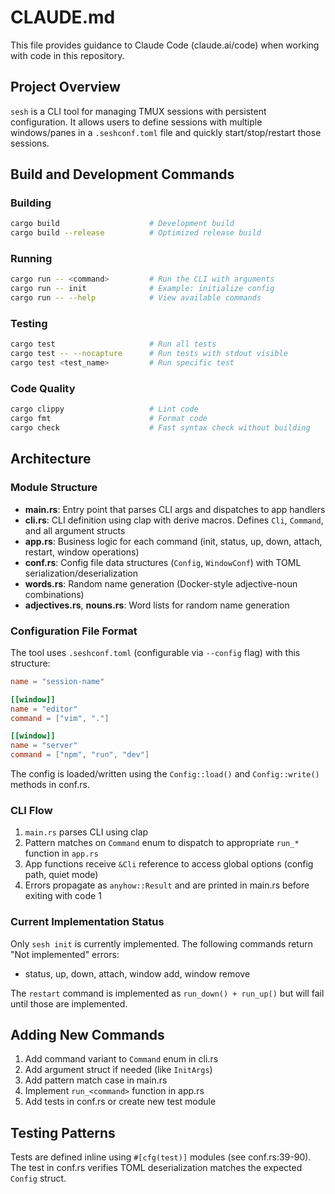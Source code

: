 # CLAUDE.md

This file provides guidance to Claude Code (claude.ai/code) when working with code in this repository.

## Project Overview

`sesh` is a CLI tool for managing TMUX sessions with persistent configuration. It allows users to define sessions with multiple windows/panes in a `.seshconf.toml` file and quickly start/stop/restart those sessions.

## Build and Development Commands

### Building
```bash
cargo build                    # Development build
cargo build --release          # Optimized release build
```

### Running
```bash
cargo run -- <command>         # Run the CLI with arguments
cargo run -- init              # Example: initialize config
cargo run -- --help            # View available commands
```

### Testing
```bash
cargo test                     # Run all tests
cargo test -- --nocapture      # Run tests with stdout visible
cargo test <test_name>         # Run specific test
```

### Code Quality
```bash
cargo clippy                   # Lint code
cargo fmt                      # Format code
cargo check                    # Fast syntax check without building
```

## Architecture

### Module Structure

- **main.rs**: Entry point that parses CLI args and dispatches to app handlers
- **cli.rs**: CLI definition using clap with derive macros. Defines `Cli`, `Command`, and all argument structs
- **app.rs**: Business logic for each command (init, status, up, down, attach, restart, window operations)
- **conf.rs**: Config file data structures (`Config`, `WindowConf`) with TOML serialization/deserialization
- **words.rs**: Random name generation (Docker-style adjective-noun combinations)
- **adjectives.rs**, **nouns.rs**: Word lists for random name generation

### Configuration File Format

The tool uses `.seshconf.toml` (configurable via `--config` flag) with this structure:

```toml
name = "session-name"

[[window]]
name = "editor"
command = ["vim", "."]

[[window]]
name = "server"
command = ["npm", "run", "dev"]
```

The config is loaded/written using the `Config::load()` and `Config::write()` methods in conf.rs.

### CLI Flow

1. `main.rs` parses CLI using clap
2. Pattern matches on `Command` enum to dispatch to appropriate `run_*` function in `app.rs`
3. App functions receive `&Cli` reference to access global options (config path, quiet mode)
4. Errors propagate as `anyhow::Result` and are printed in main.rs before exiting with code 1

### Current Implementation Status

Only `sesh init` is currently implemented. The following commands return "Not implemented" errors:
- status, up, down, attach, window add, window remove

The `restart` command is implemented as `run_down() + run_up()` but will fail until those are implemented.

## Adding New Commands

1. Add command variant to `Command` enum in cli.rs
2. Add argument struct if needed (like `InitArgs`)
3. Add pattern match case in main.rs
4. Implement `run_<command>` function in app.rs
5. Add tests in conf.rs or create new test module

## Testing Patterns

Tests are defined inline using `#[cfg(test)]` modules (see conf.rs:39-90). The test in conf.rs verifies TOML deserialization matches the expected `Config` struct.
